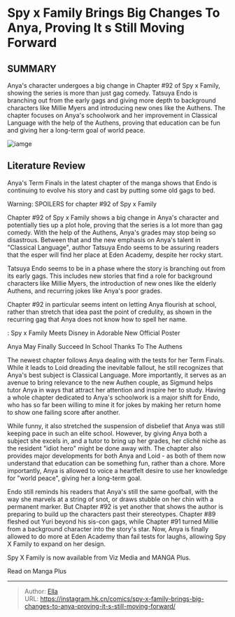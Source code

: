 # Spy x Family Brings Big Changes To Anya, Proving It s Still Moving Forward


## SUMMARY 



  Anya&#39;s character undergoes a big change in Chapter #92 of Spy x Family, showing the series is more than just gag comedy.   Tatsuya Endo is branching out from the early gags and giving more depth to background characters like Millie Myers and introducing new ones like the Authens.   The chapter focuses on Anya&#39;s schoolwork and her improvement in Classical Language with the help of the Authens, proving that education can be fun and giving her a long-term goal of world peace.  

![iamge](https://static1.srcdn.com/wordpress/wp-content/uploads/2023/10/spy-x-family-anya-shocked.jpg)

## Literature Review

Anya&#39;s Term Finals in the latest chapter of the manga shows that Endo is continuing to evolve his story and cast by putting some old gags to bed.




Warning: SPOILERS for chapter #92 of Spy x Family




Chapter #92 of Spy x Family shows a big change in Anya&#39;s character and potentially ties up a plot hole, proving that the series is a lot more than gag comedy. With the help of the Authens, Anya&#39;s grades may stop being so disastrous. Between that and the new emphasis on Anya&#39;s talent in &#34;Classical Language&#34;, author Tatsuya Endo seems to be assuring readers that the esper will find her place at Eden Academy, despite her rocky start.

Tatsuya Endo seems to be in a phase where the story is branching out from its early gags. This includes new stories that find a role for background characters like Millie Myers, the introduction of new ones like the elderly Authens, and recurring jokes like Anya&#39;s poor grades.

          

Chapter #92 in particular seems intent on letting Anya flourish at school, rather than stretch that idea past the point of credulity, as shown in the recurring gag that Anya does not know how to spell her name.




 : Spy x Family Meets Disney in Adorable New Official Poster


 Anya May Finally Succeed In School Thanks To The Authens 
         

The newest chapter follows Anya dealing with the tests for her Term Finals. While it leads to Loid dreading the inevitable fallout, he still recognizes that Anya&#39;s best subject is Classical Language. More importantly, it serves as an avenue to bring relevance to the new Authen couple, as Sigmund helps tutor Anya in ways that attract her attention and inspire her to study. Having a whole chapter dedicated to Anya&#39;s schoolwork is a major shift for Endo, who has so far been willing to mine it for jokes by making her return home to show one failing score after another.

While funny, it also stretched the suspension of disbelief that Anya was still keeping pace in such an elite school. However, by giving Anya both a subject she excels in, and a tutor to bring up her grades, her cliché niche as the resident &#34;idiot hero&#34; might be done away with. The chapter also provides major developments for both Anya and Loid - as both of them now understand that education can be something fun, rather than a chore. More importantly, Anya is allowed to voice a heartfelt desire to use her knowledge for &#34;world peace&#34;, giving her a long-term goal.




          

Endo still reminds his readers that Anya&#39;s still the same goofball, with the way she marvels at a string of snot, or draws stubble on her chin with a permanent marker. But Chapter #92 is yet another that shows the author is preparing to build up the characters past their stereotypes. Chapter #89 fleshed out Yuri beyond his sis-con gags, while Chapter #91 turned Millie from a background character into the story&#39;s star. Now, Anya is finally allowed to do more at Eden Academy than fail tests for laughs, allowing Spy X Family to expand on her design.

Spy X Family is now available from Viz Media and MANGA Plus.

Read on Manga Plus



---

> Author: [Ella](https://instagram.hk.cn/)  
> URL: https://instagram.hk.cn/comics/spy-x-family-brings-big-changes-to-anya-proving-it-s-still-moving-forward/  

